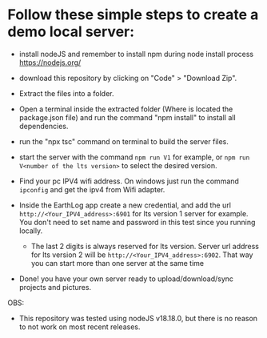 # Follow these simple steps to create a demo local server:


- install nodeJS and remember to install npm during node install process https://nodejs.org/

- download this repository by clicking on "Code" > "Download Zip".

- Extract the files into a folder.

- Open a terminal inside the extracted folder (Where is located the package.json file) and run the command "npm install" to install all dependencies.

- run the "npx tsc" command on terminal to build the server files.

- start the server with the command `npm run V1` for example, or `npm run V<number of the lts version>` to select the desired version.

- Find your pc IPV4 wifi address. On windows just run the command `ipconfig` and get the ipv4 from Wifi adapter.

- Inside the EarthLog app create a new credential, and add the url `http://<Your_IPV4_address>:6901` for lts version 1 server for example. You don't need to set name and password in this test since you running locally.
  - The last 2 digits is always reserved for lts version. Server url address for lts version 2 will be `http://<Your_IPV4_address>:6902`. That way you can start more than one server at the same time

- Done! you have your own server ready to upload/download/sync projects and pictures.

OBS:
  - This repository was tested using nodeJS v18.18.0, but there is no reason to not work on most recent releases.
